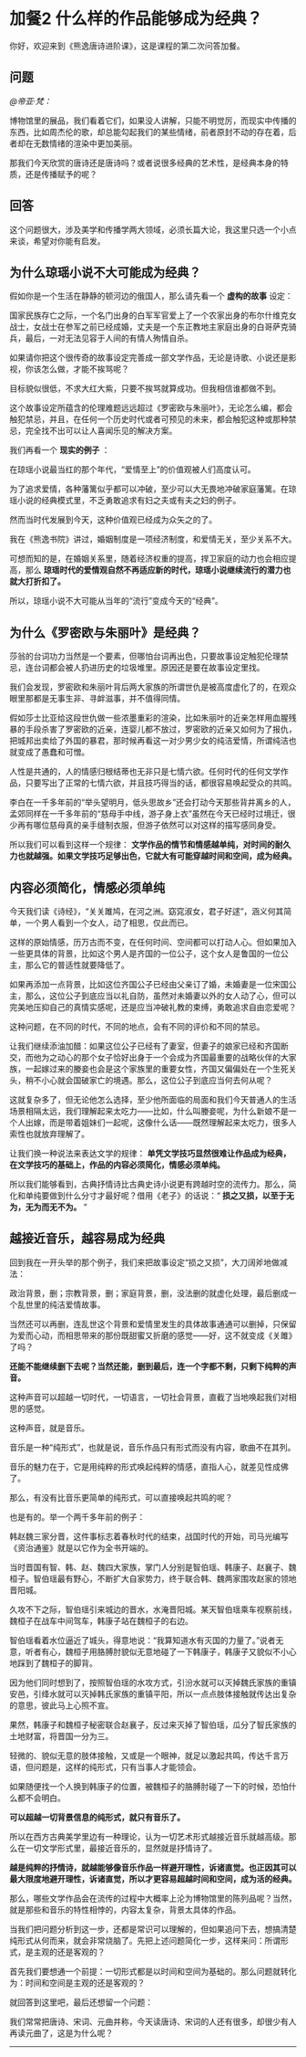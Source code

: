 # 加餐2 什么样的作品能够成为经典？

你好，欢迎来到《熊逸唐诗进阶课》，这是课程的第二次问答加餐。

## 问题

 *@帝亚·梵：*

博物馆里的展品，我们看着它们，如果没人讲解，只能不明觉厉，而现实中传播的东西，比如周杰伦的歌，却总能勾起我们的某些情绪，前者原封不动的存在着，后者却在无数情绪的渲染中更加美丽。

那我们今天欣赏的唐诗还是唐诗吗？或者说很多经典的艺术性，是经典本身的特质，还是传播赋予的呢？ 

## 回答

这个问题很大，涉及美学和传播学两大领域，必须长篇大论，我这里只选一个小点来谈，希望对你能有启发。

## 为什么琼瑶小说不大可能成为经典？

假如你是一个生活在静静的顿河边的俄国人，那么请先看一个 **虚构的故事** 设定：

国家民族存亡之际，一个名门出身的白军军官爱上了一个农家出身的布尔什维克女战士，女战士在参军之前已经成婚，丈夫是一个东正教地主家庭出身的白哥萨克骑兵，最后，一对无法见容于人间的有情人殉情自杀。

如果请你把这个很传奇的故事设定完善成一部文学作品，无论是诗歌、小说还是影视，你该怎么做，才能不挨骂呢？

目标貌似很低，不求大红大紫，只要不挨骂就算成功。但我相信谁都做不到。

这个故事设定所蕴含的伦理难题远远超过《罗密欧与朱丽叶》，无论怎么编，都会触犯禁忌，并且，在任何一个历史时代或者可预见的未来，都会触犯这种或那种禁忌，完全找不出可以让人喜闻乐见的解决方案。

我们再看一个 **现实的例子** ：

在琼瑶小说最当红的那个年代，“爱情至上”的价值观被人们高度认可。

为了追求爱情，各种藩篱似乎都可以冲破，至少可以大无畏地冲破家庭藩篱。在琼瑶小说的经典模式里，不乏勇敢追求有妇之夫或有夫之妇的例子。

然而当时代发展到今天，这种价值观已经成为众矢之的了。

我在《熊逸书院》讲过，婚姻制度是一项经济制度，和爱情无关，至少关系不大。

可想而知的是，在婚姻关系里，随着经济权重的提高，捍卫家庭的动力也会相应提高，那么 **琼瑶时代的爱情观自然不再适应新的时代，琼瑶小说继续流行的潜力也就大打折扣了。**

所以，琼瑶小说不大可能从当年的“流行”变成今天的“经典”。

## 为什么《罗密欧与朱丽叶》是经典？

莎翁的台词功力当然是一个要素，但哪怕台词再出色，只要故事设定触犯伦理禁忌，连台词都会被人扔进历史的垃圾堆里。原因还是要在故事设定里找。

我们会发现，罗密欧和朱丽叶背后两大家族的所谓世仇是被高度虚化了的，在观众眼里那都是无事生非、寻衅滋事，并不值得同情。

假如莎士比亚给这段世仇做一些浓墨重彩的渲染，比如朱丽叶的近亲怎样用血腥残暴的手段杀害了罗密欧的近亲，连婴儿都不放过，罗密欧的近亲又如何为了报仇，把城邦出卖给了外国的暴君，那时候再看这一对少男少女的纯洁爱情，所谓纯洁也就变成了愚蠢和可憎。

人性是共通的，人的情感归根结蒂也无非只是七情六欲。任何时代的任何文学作品，只要写出了正常的七情六欲，并且技巧得当的话，都很容易唤起受众的共鸣。

李白在一千多年前的“举头望明月，低头思故乡”还会打动今天那些背井离乡的人，孟郊同样在一千多年前的“慈母手中线，游子身上衣”虽然在今天已经时过境迁，很少再有哪位慈母真的亲手缝制衣服，但游子依然可以对这样的描写感同身受。

所以我们可以看到这样一个规律： **文学作品的情节和情感越单纯，对时间的耐久力也就越强。如果文学技巧足够出色，它就大有可能穿越时间和空间，成为经典。**

## 内容必须简化，情感必须单纯

今天我们读《诗经》，“关关雎鸠，在河之洲。窈窕淑女，君子好逑”，涵义何其简单，一个男人看到一个女人，动了相思，仅此而已。

这样的原始情感，历万古而不变，在任何时间、空间都可以打动人心。但如果加入一些更具体的背景，比如这个男人是齐国的一位公子，这个女人是鲁国的一位公主，那么它的普适性就要降低了。

如果再添加一点背景，比如这位齐国公子已经由父亲订了婚，未婚妻是一位宋国公主，那么，这位公子到底应当以礼自防，虽然对未婚妻以外的女人动了心，但可以完美地压抑自己的真情实感呢，还是应当冲破礼教的束缚，勇敢追求自由恋爱呢？

这种问题，在不同的时代，不同的地点，会有不同的评价和不同的禁忌。

让我们继续添油加醋：如果这位公子已经有了妻室，但妻子的娘家已经和齐国断交，而他为之动心的那个女子恰好出身于一个会成为齐国最重要的战略伙伴的大家族，一起嫁过来的媵妾也会是这个家族里的重要女性，齐国又偏偏处在一个生死关头，稍不小心就会国破家亡的境遇。那么，这位公子到底应当何去何从呢？

这就复杂多了，但无论他怎么选择，至少他所面临的局面和我们今天普通人的生活场景相隔太远，我们理解起来太吃力——比如，什么叫媵妾呢，为什么新娘不是一个人出嫁，而是带着姐妹们一起呢，这像什么话——既然理解起来太吃力，很多人索性也就放弃理解了。

让我们换一种说法来表达文学的规律： **单凭文学技巧显然很难让作品成为经典，在文学技巧的基础上，作品的内容必须简化，情感必须单纯。**

所以我们能够看到，古典抒情诗比古典史诗小说更有跨越时空的流传力。那么，简化和单纯要做到什么分寸才最好呢？借用《老子》的话说：“ **损之又损，以至于无为，无为而无不为。** ”

## 越接近音乐，越容易成为经典

回到我在一开头举的那个例子，我们来把故事设定“损之又损”，大刀阔斧地做减法：

政治背景，删；宗教背景，删；家庭背景，删，没法删的就虚化处理，最后删成一个乱世里的纯洁爱情故事。

当然还可以再删，连乱世这个背景和爱情里发生的具体故事通通可以删掉，只保留为爱而心动，而相思带来的那份既甜蜜又折磨的感觉——好，这不就变成《关雎》了吗？

 **还能不能继续删下去呢？当然还能，删到最后，连一个字都不剩，只剩下纯粹的声音。**

这种声音可以超越一切时代，一切语言，一切社会背景，直截了当地唤起我们对相思的感觉。

这种声音，就是音乐。

音乐是一种“纯形式”，也就是说，音乐作品只有形式而没有内容，歌曲不在其列。

音乐的魅力在于，它是用纯粹的形式唤起纯粹的情感，直指人心，就差见性成佛了。

那么，有没有比音乐更简单的纯形式，可以直接唤起共鸣的呢？

也是有的。举一个两千多年前的例子：

韩赵魏三家分晋，这件事标志着春秋时代的结束，战国时代的开始，司马光编写《资治通鉴》就是以它作为全书开端的。

当时晋国有智、韩、赵、魏四大家族，掌门人分别是智伯瑶、韩康子、赵襄子、魏桓子。智伯瑶最有野心，不断扩大自家势力，终于联合韩、魏两家围攻赵家的领地晋阳城。

久攻不下之际，智伯瑶引来城边的晋水，水淹晋阳城。某天智伯瑶乘车视察前线，魏桓子在战车中间驾车，韩康子站在魏桓子的右边。

智伯瑶看着水位逼近了城头，得意地说：“我算知道水有灭国的力量了。”说者无意，听者有心，魏桓子用胳膊肘貌似无意地碰了一下韩康子，韩康子又貌似不小心地踩到了魏桓子的脚背。

因为他们同时想到了，按照智伯瑶的水攻方式，引汾水就可以灭掉魏氏家族的重镇安邑，引绛水就可以灭掉韩氏家族的重镇平阳，所以一点点肢体接触就传达出复杂的意思，彼此马上心照不宣。

果然，韩康子和魏桓子秘密联合赵襄子，反过来灭掉了智伯瑶，瓜分了智氏家族的土地财富，将晋国一分为三。

轻微的、貌似无意的肢体接触，又或是一个眼神，就足以激起共鸣，传达千言万语，但问题是，这样的纯形式，只有当事人才能领会。

如果随便找一个人换到韩康子的位置，被魏桓子的胳膊肘碰了一下的时候，恐怕什么都不会明白。

 **可以超越一切背景信息的纯形式，就只有音乐了。**

所以在西方古典美学里边有一种理论，认为一切艺术形式越接近音乐就越高级。那么在一切文学形式里，最接近音乐的，显然就是抒情诗了。

 **越是纯粹的抒情诗，就越能够像音乐作品一样避开理性，诉诸直觉。也正因其可以最大限度地避开理性，诉诸直觉，所以才更容易超越时间和空间，成为活的经典。**

那么，哪些文学作品会在流传的过程中大概率上沦为博物馆里的陈列品呢？当然，就是那些和音乐的特性相悖的，内容太复杂，背景太具体的作品。

当我们把问题分析到这一步，还都是常识可以理解的，但如果追问下去，想搞清楚纯形式从何而来，就会非常烧脑了。先把上述问题简化一步，这样来问：所谓形式，是主观的还是客观的？

首先我们要想通一个前提：一切形式都是以时间和空间为基础的。那么问题就转化为：时间和空间是主观的还是客观的？

就回答到这里吧，最后还想留一个问题：

我们常常把唐诗、宋词、元曲并称，今天读唐诗、宋词的人还有很多，却很少有人再读元曲了，这是为什么呢？

---

